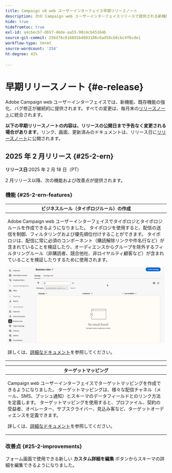 ```yaml
---
title: Campaign v8 web ユーザーインターフェイス早期リリースノート
description: 次の Campaign web ユーザーインターフェイスリリースで提供される新機能について説明します
hide: true
hidefromtoc: true
exl-id: a4c6ecb7-d657-46de-aa55-90c4cb45164b
source-git-commit: 256d78c616891b4893186c6ad58cb6cbc4f6cde1
workflow-type: tm+mt
source-wordcount: '254'
ht-degree: 42%

---
```


# 早期リリースノート {#e-release}

Adobe Campaign web ユーザーインターフェイスでは、新機能、既存機能の強化、バグ修正が継続的に提供されます。すべての変更は、毎月末の[リリースノート](release-notes.md)に統合されます。

**以下の早期リリースノートの内容は、リリースの公開日まで予告なく変更される場合があります**。リンク、画面、更新済みのドキュメントは、リリース日に[リリースノート](release-notes.md)に公開されます。

## 2025 年 2 月リリース {#25-2-ern}

**リリース日**:2025 年 2 月 18 日（PT）

2 月リリース以降、次の機能および改善点が提供されます。

### 機能 {#25-2-ern-features}

<table>
<thead>
<tr>
<th><strong>ビジネスルール（タイポロジルール）の作成</strong><br/></th>
</tr>
</thead>
<tbody>
<tr>
<td>
<p>Adobe Campaign web ユーザーインターフェイスでタイポロジとタイポロジルールを作成できるようになりました。 タイポロジを使用すると、配信の送信を制御、フィルタリングおよび優先順位付けすることができます。 タイポロジは、配信に常に必須のコンポーネント（購読解除リンクや件名行など）が含まれていることを検証したり、オーディエンスからグループを除外するフィルタリングルール（非購読者、競合他社、非ロイヤルティ顧客など）が含まれていることを検証したりするために使用されます。</p>
<img src="assets/do-not-localize/typology.gif">
<p>詳しくは、<a href="../administration/typologies.md">詳細なドキュメント</a>を参照してください。</p>
</td>
</tr>
</tbody>
</table>

<table>
<thead>
<tr>
<th><strong>ターゲットマッピング</strong><br/></th>
</tr>
</thead>
<tbody>
<tr>
<td>
<p>Campaign web ユーザーインターフェイスでターゲットマッピングを作成できるようになりました。 ターゲットマッピングは、様々な配信チャネル（メール、SMS、プッシュ通知）とスキーマのデータフィールドとのリンク方法を定義します。 ターゲットマッピングを使用すると、プロファイル、契約の受益者、オペレーター、サブスクライバー、見込み客など、ターゲットオーディエンスを定義できます。</p>
<p>詳しくは、<a href="../administration/typologies.md">詳細なドキュメント</a>を参照してください。</p>
</td>
</tr>
</tbody>
</table>


### 改善点 {#25-2-improvements}

フォーム画面で使用できる新しい **カスタム詳細を編集** ボタンからスキーマの詳細を編集できるようになりました。